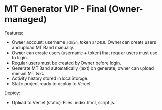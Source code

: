 # MT Generator VIP - Final (Owner-managed)

Features:
- Owner account: username `admin`, token `242410`. Owner can create users and upload MT Band manually.
- Owner can create users (username + token) that regular users must use to login.
- Regular users must be created by Owner before login.
- Generate MT Band automatically (text) on generate; owner can upload manual MT text.
- Activity history stored in localStorage.
- Static project ready to deploy to Vercel.

Deploy:
- Upload to Vercel (static). Files: index.html, script.js.
